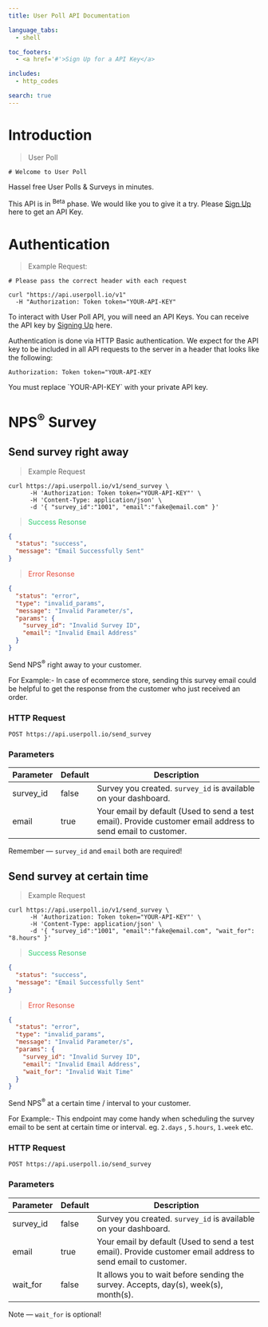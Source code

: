 ```yaml
---
title: User Poll API Documentation

language_tabs:
  - shell

toc_footers:
  - <a href='#'>Sign Up for a API Key</a>

includes:
  - http_codes

search: true
---
```


# Introduction

> User Poll

```shell
# Welcome to User Poll
```
Hassel free User Polls & Surveys in minutes.

This API is in <sup>Beta</sup> phase. We would like you to give it a try. Please [Sign Up](#) here to get an API Key.


# Authentication

> Example Request:

```shell
# Please pass the correct header with each request

curl "https://api.userpoll.io/v1"
  -H "Authorization: Token token="YOUR-API-KEY"
```


To interact with User Poll API, you will need an API Keys. You can receive the API key by [Signing Up](#) here.

Authentication is done via HTTP Basic authentication. We expect for the API key to be included in all API requests to the server in a header that looks like the following:

`Authorization: Token token="YOUR-API-KEY`

<aside class="notice">
You must replace `YOUR-API-KEY` with your private API key.
</aside>


# NPS<sup>&reg;</sup> Survey

## Send survey right away


> Example Request

```shell
curl https://api.userpoll.io/v1/send_survey \
      -H 'Authorization: Token token="YOUR-API-KEY"' \
      -H 'Content-Type: application/json' \
      -d '{ "survey_id":"1001", "email":"fake@email.com" }'
```

> <span style="color: #2ecc71">Success Resonse</span>

```json
{
  "status": "success",
  "message": "Email Successfully Sent"
}
```

> <span style="color: #e74c3c">Error Resonse</span>

```json
{
  "status": "error",
  "type": "invalid_params",
  "message": "Invalid Parameter/s",
  "params": {
    "survey_id": "Invalid Survey ID",
    "email": "Invalid Email Address"
  }
}
```

Send NPS<sup>&reg;</sup> right away to your customer.

For Example:-
In case of ecommerce store, sending this survey email could be helpful to get the response from the customer who just received an order.

### HTTP Request

`POST https://api.userpoll.io/send_survey`

### Parameters

Parameter | Default | Description
--------- | ------- | -----------
survey_id | false | Survey you created. `survey_id` is available on your dashboard.
email | true | Your email by default (Used to send a test email). Provide customer email address to send email to customer.

<aside class="success">
  Remember — <code>survey_id</code> and <code>email</code> both are required!
</aside>

## Send survey at certain time


> Example Request

```shell
curl https://api.userpoll.io/v1/send_survey \
      -H 'Authorization: Token token="YOUR-API-KEY"' \
      -H 'Content-Type: application/json' \
      -d '{ "survey_id":"1001", "email":"fake@email.com", "wait_for": "8.hours" }'
```

> <span style="color: #2ecc71">Success Resonse</span>

```json
{
  "status": "success",
  "message": "Email Successfully Sent"
}
```

> <span style="color: #e74c3c">Error Resonse</span>

```json
{
  "status": "error",
  "type": "invalid_params",
  "message": "Invalid Parameter/s",
  "params": {
    "survey_id": "Invalid Survey ID",
    "email": "Invalid Email Address",
    "wait_for": "Invalid Wait Time"
  }
}
```

Send NPS<sup>&reg;</sup> at a certain time / interval to your customer.

For Example:-
This endpoint may come handy when scheduling the survey email to be sent at certain time or interval. eg. `2.days` , `5.hours`, `1.week` etc.

### HTTP Request

`POST https://api.userpoll.io/send_survey`

### Parameters

Parameter | Default | Description
--------- | ------- | -----------
survey_id | false | Survey you created. `survey_id` is available on your dashboard.
email | true | Your email by default (Used to send a test email). Provide customer email address to send email to customer.
wait_for | false | It allows you to wait before sending the survey. Accepts, day(s), week(s), month(s).

<aside class="notice">
  Note — <code>wait_for</code> is optional!
</aside>

